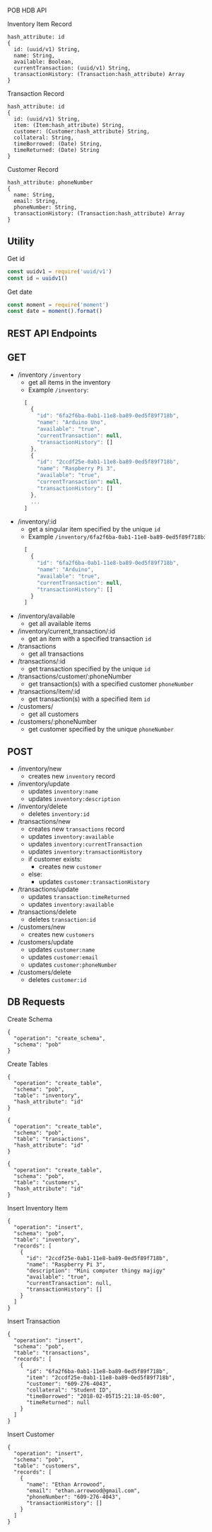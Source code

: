 POB HDB API

Inventory Item Record
```
hash_attribute: id
{
  id: (uuid/v1) String,
  name: String,
  available: Boolean,
  currentTransaction: (uuid/v1) String,
  transactionHistory: (Transaction:hash_attribute) Array
}
```

Transaction Record
```
hash_attribute: id
{
  id: (uuid/v1) String,
  item: (Item:hash_attribute) String,
  customer: (Customer:hash_attribute) String,
  collateral: String,
  timeBorrowed: (Date) String, 
  timeReturned: (Date) String
}
```

Customer Record
```
hash_attribute: phoneNumber
{
  name: String,
  email: String,
  phoneNumber: String,
  transactionHistory: (Transaction:hash_attribute) Array
}
```

## Utility
Get id
```js
const uuidv1 = require('uuid/v1')
const id = uuidv1()
```

Get date
```js
const moment = require('moment')
const date = moment().format()
```

## REST API Endpoints
## GET
- /inventory `/inventory`
  - get all items in the inventory
  - Example `/inventory`:
  ```js
    [
      {
        "id": "6fa2f6ba-0ab1-11e8-ba89-0ed5f89f718b", 
        "name": "Arduino Uno",
        "available": "true",
        "currentTransaction": null,
        "transactionHistory": []
      },
      {
        "id": "2ccdf25e-0ab1-11e8-ba89-0ed5f89f718b", 
        "name": "Raspberry Pi 3",
        "available": "true",
        "currentTransaction": null,
        "transactionHistory": []
      },
      ...
    ]
  ```
- /inventory/:id 
  - get a singular item specified by the unique `id`
  - Example `/inventory/6fa2f6ba-0ab1-11e8-ba89-0ed5f89f718b`:
  ```js
    [
      {
        "id": "6fa2f6ba-0ab1-11e8-ba89-0ed5f89f718b", 
        "name": "Arduino",
        "available": "true",
        "currentTransaction": null,
        "transactionHistory": []
      }
    ]
  ```
- /inventory/available
  - get all available items
- /inventory/current_transaction/:id
  - get an item with a specified transaction `id`
- /transactions
  - get all transactions
- /transactions/:id
  - get transaction specified by the unique `id`
- /transactions/customer/:phoneNumber
  - get transaction(s) with a specified customer `phoneNumber`
- /transactions/item/:id
  - get transaction(s) with a specified item `id`
- /customers/
  - get all customers
- /customers/:phoneNumber
  - get customer specified by the unique `phoneNumber`

## POST
- /inventory/new
  - creates new `inventory` record
- /inventory/update
  - updates `inventory:name`
  - updates `inventory:description`
- /inventory/delete
  - deletes `inventory:id`
- /transactions/new
  - creates new `transactions` record
  - updates `inventory:available`
  - updates `inventory:currentTransaction`
  - updates `inventory:transactionHistory`
  - if customer exists:
    - creates new `customer`
  - else:
    - updates `customer:transactionHistory`
- /transactions/update
  - updates `transaction:timeReturned`
  - updates `inventory:available`
- /transactions/delete
  - deletes `transaction:id`
- /customers/new
  - creates new `customers`
- /customers/update
  - updates `customer:name`
  - updates `customer:email`
  - updates `customer:phoneNumber`
- /customers/delete
  - deletes `customer:id`

## DB Requests

Create Schema
```
{
  "operation": "create_schema",
  "schema": "pob"
}
```

Create Tables
```
{
  "operation": "create_table",
  "schema": "pob",
  "table": "inventory",
  "hash_attribute": "id"
}

{
  "operation": "create_table",
  "schema": "pob",
  "table": "transactions",
  "hash_attribute": "id"
}

{
  "operation": "create_table",
  "schema": "pob",
  "table": "customers",
  "hash_attribute": "id"
}
```

Insert Inventory Item
```
{
  "operation": "insert",
  "schema": "pob",
  "table": "inventory",
  "records": [
    {
      "id": "2ccdf25e-0ab1-11e8-ba89-0ed5f89f718b",
      "name": "Raspberry Pi 3",
      "description": "Mini computer thingy majigy"
      "available": "true",
      "currentTransaction": null,
      "transactionHistory": []
    }
  ]
}
```

Insert Transaction 
```
{
  "operation": "insert",
  "schema": "pob",
  "table": "transactions",
  "records": [
    {
      "id": "6fa2f6ba-0ab1-11e8-ba89-0ed5f89f718b",
      "item": "2ccdf25e-0ab1-11e8-ba89-0ed5f89f718b",
      "customer": "609-276-4043",
      "collateral": "Student ID",
      "timeBorrowed": "2018-02-05T15:21:18-05:00",
      "timeReturned": null
    }
  ]
}
```

Insert Customer
```
{
  "operation": "insert",
  "schema": "pob",
  "table": "customers",
  "records": [
    {
      "name": "Ethan Arrowood",
      "email": "ethan.arrowood@gmail.com",
      "phoneNumber": "609-276-4043",
      "transactionHistory": []
    }
  ]
}
```